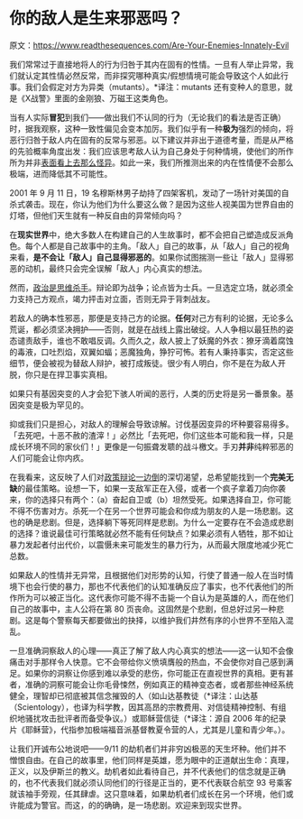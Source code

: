 # 你的敌人是生来邪恶吗？

原文：https://www.readthesequences.com/Are-Your-Enemies-Innately-Evil

我们常常过于直接地将人的行为归咎于其内在固有的性情。一旦有人举止异常，我们就认定其性情必然反常，而非探究哪种真实/假想情境可能会导致这个人如此行事。我们会假定对方为异类（mutants）。*译注：mutants 还有变种人的意思，就是《X战警》里面的金刚狼、万磁王这类角色。

当有人实际**冒犯**到我们——做出我们不认同的行为（无论我们的看法是否正确）时，据我观察，这种一致性偏见会变本加厉。我们似乎有一种**极为**强烈的倾向，将恶行归咎于敌人内在固有的反常与邪恶。以下建议并非出于道德考量，而是从严格的先验概率角度出发：我们应该思考敌人认为自己身处于何种情境，使他们的所作所为并非[表面看上去那么怪异](https://www.readthesequences.com/Think-Like-Reality)。如此一来，我们所推测出来的内在性情便不会那么极端，进而降低其不可能性。

2001 年 9 月 11 日，19 名穆斯林男子劫持了四架客机，发动了一场针对美国的自杀式袭击。现在，你认为他们为什么要这么做？是因为这些人视美国为世界自由的灯塔，但他们天生就有一种反自由的异常倾向吗？

在**现实世界**中，绝大多数人在构建自己的人生故事时，都不会把自己塑造成反派角色。每个人都是自己故事中的主角。「敌人」自己的故事，从「敌人」自己的视角来看，**是不会让「敌人」自己显得邪恶的**。如果你试图揣测一些让「敌人」显得邪恶的动机，最终只会完全误解「敌人」内心真实的想法。

然而，[政治是思维杀手](https://www.readthesequences.com/Politics-Is-The-Mind-Killer)。辩论即为战争；论点皆为士兵。一旦选定立场，就必须全力支持己方观点，竭力抨击对立面，否则无异于背刺战友。

若敌人的确本性邪恶，那便是支持己方的论据。**任何**对己方有利的论据，无论多么荒诞，都必须坚决拥护——否则，就是在战线上露出破绽。人人争相以最狂热的姿态谴责敌手，谁也不敢唱反调。久而久之，敌人披上了妖魔的外衣：獠牙滴着腐蚀的毒液，口吐烈焰，双翼如蝠；恶魔独角，狰狞可怖。若有人秉持事实，否定这些细节，便会被视为替敌人辩护，被打成叛徒。很少有人明白，你不是在为敌人开脱，你只是在捍卫事实真相。

如果只有基因突变的人才会犯下骇人听闻的恶行，人类的历史将是另一番景象。基因突变是极为罕见的。

抑或我们只是担心，对敌人的理解会导致谅解。讨伐基因变异的坏种要容易得多。「去死吧，十恶不赦的渣滓！」必然比「去死吧，你们这些本可能和我一样，只是成长环境不同的家伙们！」更像是一句振聋发聩的战斗檄文。手刃**并非**纯粹邪恶的人们可能会让你内疚。

在我看来，这反映了人们对[政策辩论一边倒](https://www.readthesequences.com/Policy-Debates-Should-Not-Appear-One-Sided)的深切渴望，总希望能找到一个**完美无缺**的最佳策略。设想一下，如果一支敌军正在入侵，或者一个疯子拿着刀向你袭来，你的选择只有两个：（a）奋起自卫或（b）坦然受死。如果选择自卫，你可能不得不伤害对方。杀死一个在另一个世界可能会和你成为朋友的人是一场悲剧。这也的确是悲剧。但是，选择躺下等死同样是悲剧。为什么一定要存在不会造成悲剧的选择？谁说最佳可行策略就必然不能有任何缺点？如果必须有人牺牲，那不如让暴力发起者付出代价，以震慑未来可能发生的暴力行为，从而最大限度地减少死亡总数。

如果敌人的性情并无异常，且根据他们对形势的认知，行使了普通一般人在当时情境下也会行使的暴力，那也不代表他们的认知准确反应了事实，也不代表他们的所作所为可以被正当化。这代表你可能不得不击毙一个自认为是英雄的人，而在他们自己的故事中，主人公将在第 80 页丧命。这固然是个悲剧，但总好过另一种悲剧。这是每个警察每天都要做出的抉择，以维护我们井然有序的小世界不至陷入混乱。

一旦准确洞察敌人的心理——真正了解了敌人内心真实的想法——这一认知不会像痛击对手那样令人快意。它不会带给你义愤填膺般的热血，不会使你对自己感到满足。如果你的洞察让你感到难以承受的悲伤，你可能正在直视世界的真相。更有甚者，准确的洞察可能会让你毛骨悚然，例如真正的精神变态者，或者那些神经系统健全，理智却已彻底被其信念摧毁的人（如山达基教徒（*译注：山达基（Scientology），也译为科学教，因其高昂的宗教费用、对信徒精神控制、有组织地骚扰攻击批评者而备受争议。）或耶稣营信徒（*译注：源自 2006 年的纪录片《耶稣营》，代指参加极端福音派基督教夏令营的人，尤其是儿童和青少年。）。

让我们开诚布公地说吧——9/11 的劫机者们并非穷凶极恶的天生坏种。他们并不憎恨自由。在自己的故事里，他们同样是英雄，愿为眼中的正道献出生命：真理，正义，以及伊斯兰的教义。劫机者如此看待自己，并不代表他们的信念就是正确的，也不代表我们就必须认同他们的行径是正当的，更不代表联合航空 93 号乘客就该袖手旁观，任其肆虐。这只意味着，如果劫机者们成长在另一个环境，他们或许能成为警官。而这，的的确确，是一场悲剧。欢迎来到现实世界。